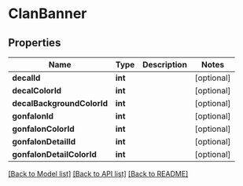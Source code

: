 # ClanBanner

## Properties
Name | Type | Description | Notes
------------ | ------------- | ------------- | -------------
**decalId** | **int** |  | [optional] 
**decalColorId** | **int** |  | [optional] 
**decalBackgroundColorId** | **int** |  | [optional] 
**gonfalonId** | **int** |  | [optional] 
**gonfalonColorId** | **int** |  | [optional] 
**gonfalonDetailId** | **int** |  | [optional] 
**gonfalonDetailColorId** | **int** |  | [optional] 

[[Back to Model list]](../README.md#documentation-for-models) [[Back to API list]](../README.md#documentation-for-api-endpoints) [[Back to README]](../README.md)


